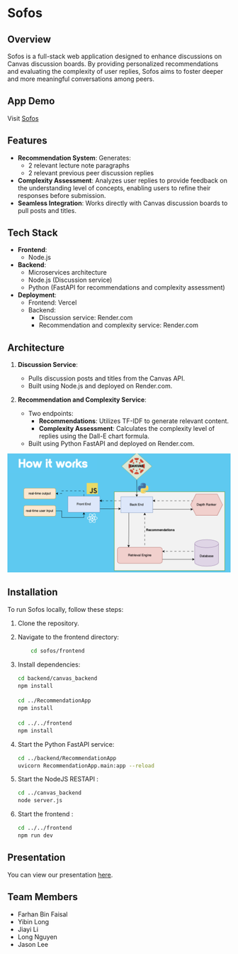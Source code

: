 # Sofos

## Overview

Sofos is a full-stack web application designed to enhance discussions on Canvas discussion boards. By providing personalized recommendations and evaluating the complexity of user replies, Sofos aims to foster deeper and more meaningful conversations among peers.

## App Demo
Visit [Sofos](https://sofos-2024.vercel.app)

## Features

- **Recommendation System**: Generates:
  - 2 relevant lecture note paragraphs
  - 2 relevant previous peer discussion replies
- **Complexity Assessment**: Analyzes user replies to provide feedback on the understanding level of concepts, enabling users to refine their responses before submission.
- **Seamless Integration**: Works directly with Canvas discussion boards to pull posts and titles.

## Tech Stack

- **Frontend**: 
  - Node.js
- **Backend**:
  - Microservices architecture
  - Node.js (Discussion service)
  - Python (FastAPI for recommendations and complexity assessment)
- **Deployment**:
  - Frontend: Vercel
  - Backend:
    - Discussion service: Render.com
    - Recommendation and complexity service: Render.com

## Architecture

1. **Discussion Service**: 
   - Pulls discussion posts and titles from the Canvas API.
   - Built using Node.js and deployed on Render.com.

2. **Recommendation and Complexity Service**:
   - Two endpoints:
     - **Recommendations**: Utilizes TF-IDF to generate relevant content.
     - **Complexity Assessment**: Calculates the complexity level of replies using the Dall-E chart formula.
   - Built using Python FastAPI and deployed on Render.com.

![Architecture Diagram](https://github.com/Farhan-Faisal/five_guys-la-2024/blob/67b174d9273ebdeb45ee62b93366abd8628e395e/frontend/public/architecture.png)


## Installation

To run Sofos locally, follow these steps:

1. Clone the repository.  
2. Navigate to the frontend directory:
    ```bash
        cd sofos/frontend
    ```

3. Install dependencies:  
    ```bash
    cd backend/canvas_backend
    npm install

    cd ../RecommendationApp
    npm install

    cd ../../frontend
    npm install
    ```

4. Start the Python FastAPI service:
    ```bash
    cd ../backend/RecommendationApp
    uvicorn RecommendationApp.main:app --reload
    ```

5. Start the NodeJS RESTAPI :
    ```bash
    cd ../canvas_backend
    node server.js
    ```

6. Start the frontend :
    ```bash
    cd ../../frontend
    npm run dev
    ```

## Presentation
You can view our presentation [here](https://github.com/Farhan-Faisal/five_guys-la-2024/raw/refs/heads/main/useful_instructions/sofos.pptx).


## Team Members  
- Farhan Bin Faisal
- Yibin Long
- Jiayi Li
- Long Nguyen
- Jason Lee